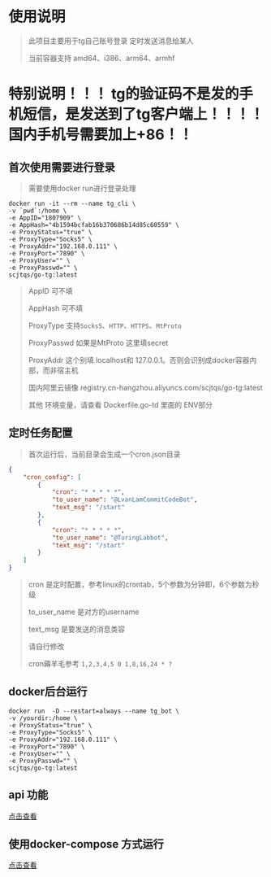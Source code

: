 # 使用说明
> 此项目主要用于tg自己账号登录 定时发送消息给某人
> 
> 当前容器支持 amd64、i386、arm64、armhf

# 特别说明！！！ tg的验证码不是发的手机短信，是发送到了tg客户端上！！！！国内手机号需要加上+86！！

## 首次使用需要进行登录
> 需要使用docker run进行登录处理
```shell
docker run -it --rm --name tg_cli \
-v `pwd`:/home \
-e AppID="1807909" \
-e AppHash="4b1594bcfab16b370686b14d85c60559" \
-e ProxyStatus="true" \
-e ProxyType="Socks5" \
-e ProxyAddr="192.168.0.111" \
-e ProxyPort="7890" \
-e ProxyUser="" \
-e ProxyPasswd="" \
scjtqs/go-tg:latest
```
> AppID 可不填
> 
> AppHash 可不填
> 
> ProxyType 支持`Socks5`、`HTTP`、`HTTPS`、`MtProto`
> 
> ProxyPasswd 如果是MtProto 这里填secret 
> 
> ProxyAddr 这个别填 localhost和 127.0.0.1。否则会识别成docker容器内部，而非宿主机
> 
> 国内阿里云镜像 registry.cn-hangzhou.aliyuncs.com/scjtqs/go-tg:latest
> 
> 其他 环境变量，请查看 Dockerfile.go-td 里面的 ENV部分

## 定时任务配置
> 首次运行后，当前目录会生成一个cron.json目录
> 
```json
{
	"cron_config": [
		{
			"cron": "* * * * *",
			"to_user_name": "@LvanLamCommitCodeBot",
			"text_msg": "/start"
		},
		{
			"cron": "* * * * *",
			"to_user_name": "@TuringLabbot",
			"text_msg": "/start"
		}
	]
}
```
> cron 是定时配置，参考linux的crontab，5个参数为分钟即，6个参数为秒级
> 
> to_user_name 是对方的username
> 
> text_msg 是要发送的消息类容
> 
> 请自行修改
> 
> cron薅羊毛参考 `1,2,3,4,5 0 1,8,16,24 * ?`

## docker后台运行
```shell
docker run  -D --restart=always --name tg_bot \
-v /yourdir:/home \
-e ProxyStatus="true" \
-e ProxyType="Socks5" \
-e ProxyAddr="192.168.0.111" \
-e ProxyPort="7890" \
-e ProxyUser="" \
-e ProxyPasswd="" \
scjtqs/go-tg:latest
```

## api 功能
[点击查看](doc/api.md)

## 使用docker-compose 方式运行
[点击查看](doc/docker-compose.md)

